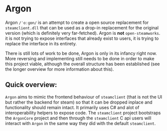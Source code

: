 # Argon

Argon `/ˈɑːɡɒn/` is an attempt to create a open source replacement for `steamclient.dll` that can be used as a drop-in replacement for the original version (which is definitely very far-fetched). Argon is __not__ `open-steamworks`. it is not trying to expose interfaces that already exist to users, it is trying to replace the interface in its entirety.

There is still lots of work to be done, Argon is only in its infancy right now. 
More reversing and implementing still needs to be done in order to make this project viable, although the overall structure has been established (see the longer overview for more information about this).

## Quick overview:
`Argon` aims to mimic the frontend behaviour of `steamclient` (that is not the UI but rather the backend for steam) so that it can be dropped inplace and functionality should remain intact. 
It primarily uses C# and alot of interoperability helpers to expose code. 
The `steamclient` project bootstraps the `ArgonCore` project and then through the `steamclient` C api users will interact with `Argon` in the same way they did with the default `steamclient`.